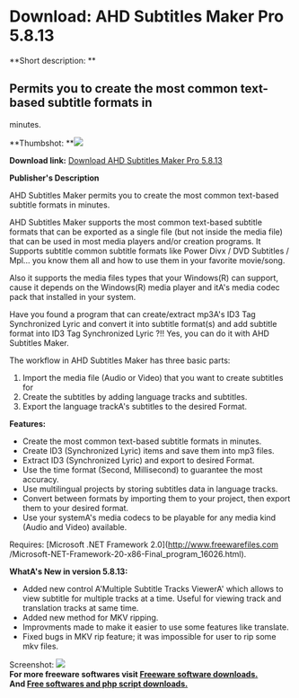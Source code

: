 # Download: AHD Subtitles Maker Pro 5.8.13

**Short description: **

## Permits you to create the most common text-based subtitle formats in
minutes.

  
**Thumbshot: **![](http://www.freewarefiles.com/screenshot/ahdsubtitlemkr_md.jpg)   
  
**Download link:** [Download AHD Subtitles Maker Pro 5.8.13](http://freesoftwares.boysofts.com/AHD-Subtitles-Maker_program_50201.html)  
  

**Publisher's Description**  
  

AHD Subtitles Maker permits you to create the most common text-based subtitle
formats in minutes.

AHD Subtitles Maker supports the most common text-based subtitle formats that
can be exported as a single file (but not inside the media file) that can be
used in most media players and/or creation programs. It Supports subtitle
common subtitle formats like Power Divx / DVD Subtitles / Mpl... you know them
all and how to use them in your favorite movie/song.

Also it supports the media files types that your Windows(R) can support, cause
it depends on the Windows(R) media player and itA's media codec pack that
installed in your system.

Have you found a program that can create/extract mp3A's ID3 Tag Synchronized
Lyric and convert it into subtitle format(s) and add subtitle format into ID3
Tag Synchronized Lyric ?!! Yes, you can do it with AHD Subtitles Maker.

The workflow in AHD Subtitles Maker has three basic parts:

  1. Import the media file (Audio or Video) that you want to create subtitles for 
  2. Create the subtitles by adding language tracks and subtitles. 
  3. Export the language trackA's subtitles to the desired Format. 

**Features:**

  * Create the most common text-based subtitle formats in minutes. 
  * Create ID3 (Synchronized Lyric) items and save them into mp3 files. 
  * Extract ID3 (Synchronized Lyric) and export to desired Format. 
  * Use the time format (Second, Millisecond) to guarantee the most accuracy. 
  * Use multilingual projects by storing subtitles data in language tracks. 
  * Convert between formats by importing them to your project, then export them to your desired format. 
  * Use your systemA's media codecs to be playable for any media kind (Audio and Video) available. 

Requires: [Microsoft .NET Framework 2.0](http://www.freewarefiles.com
/Microsoft-NET-Framework-20-x86-Final_program_16026.html).

**WhatA's New in version 5.8.13:**

  * Added new control A'Multiple Subtitle Tracks ViewerA' which allows to view subtitle for multiple tracks at a time. Useful for viewing track and translation tracks at same time. 
  * Added new method for MKV ripping. 
  * Improvments made to make it easier to use some features like translate. 
  * Fixed bugs in MKV rip feature; it was impossible for user to rip some mkv files. 

  
  
Screenshot: ![](http://www.freewarefiles.com/screenshot/ahdsubtitlemkr.jpg)  
**For more freeware softwares visit [Freeware software downloads.](http://freesoftwares.boysofts.com/)**   
**And [Free softwares and php script downloads.](http://www.boysofts.com/)**

